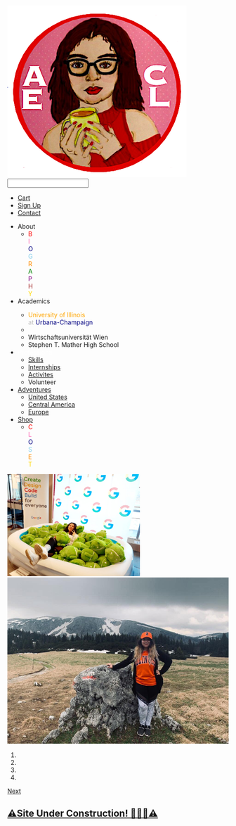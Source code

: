 
<html>

<head>
<title>anaelissa.info </title>

<link rel="stylesheet" href="css/README.css">


<link rel="stylesheet" href="https://stackpath.bootstrapcdn.com/bootstrap/4.5.2/css/bootstrap.min.css">
<link rel="stylesheet" href="https://stackpath.bootstrapcdn.com/font-awesome/4.7.0/css/font-awesome.min.css">
<script src="https://code.jquery.com/jquery-3.5.1.slim.min.js"></script>
<script src="https://stackpath.bootstrapcdn.com/bootstrap/4.5.2/js/bootstrap.min.js"></script>


</head>

<body>


</body>      

<div class="top-nav-bar">
<div class="search-box">
  <i class="fa fa-bars" id="menu-btn" onclick="openmenu()"></i>
  <i class="fa fa-times" id="menu-btn" onclick="closemenu()"></i>
<img class="logo" src="images/aecl-logo.png" href="XREADME.html">
<input type="text" class="form-control">
<span class="input-group-text"><i class="fa fa-search"></i></span>
</div>
<div class="menu-bar">
  <ul>
    <li><a href="XREADME.html"><i class="fa fa-shopping-basket"></i>Cart</a></li>
    <li><a href="XREADME.html">Sign Up</a></li>
    <li><a href="XREADME.html">Contact</a></li>
  </ul> 
</div>
</div>

<section class="header">
  <div class="side-menu" id="side-menu">
    <ul>
      <li>About<i class="fa-fa-angle-right"></i>
        <ul>
        <li>
          <span style="color: red">B</span><br>
          <span style="color: hotpink"> I</span><br>
          <span style="color: navy">O</span><br>
          <span style="color: skyblue">G</span><br>
          <span style="color: darkorange">R</span><br>
          <span style="color: green">A</span><br>
          <span style="color: purple">P</span><br>
          <span style="color: brown">H</span><br>
          <span style="color: #FFD700;">Y</span><br>
        </li>
        </ul>
      </li>
      <li>Academics</li>
        <ul>
        <li id="academics"><span style="color: orange;">University of Illinois</span><br><span style="color: silver;">at</span> <span style="color: navy;">Urbana-Champaign</span></li>
        <li></li>
        <li id="academics">Wirtschaftsuniversität Wien</li>
        <li id="academics">Stephen T. Mather High School</li>
        </ul>
      <li><a href="aboutme.html" style="text-decoration: none; color: white;">Professional<a>
        <ul>
        <li><a href="XREADME.html">Skills<a></li>
        <li><a href="XREADME.html">Internships<a></li>
        <li><a href="XREADME.html">Activites<a></li>
        <li>Volunteer</li>
        </ul>
      </li>
      <li><a href="XREADME.html">Adventures</a><i class="fa-fa-angle-right"></i>
        <ul>
        <li><a href="XREADME.html">United States</a></li>
        <li><a href="XREADME.html">Central America</a></li>
        <li><a href="XREADME.html">Europe</a></li>
        </ul>
        <li><a href="XREADME.html">Shop</a><i class="fa-fa-angle-right"></i>
        <ul>
        <li><span style="color: red">C</span><br>
          <span style="color: hotpink"> L</span><br>
          <span style="color: navy">O</span><br>
          <span style="color: skyblue">S</span><br>
          <span style="color: darkorange">E</span><br>
          <span style="color: #FFD700;">T</span><br>
        </li>
        </ul>
      </li>
    </ul>
  </div>


<div class="slider">
<div id="slider" class="carousel slide carousel-fade" data-ride="carousel">
  <div class="carousel-inner">

  

  <div class="carousel-item">
        <img style="width: 60%" src="images/hackIL0.jpg" class="d-block w-100">
      </div>


  <div class="carousel-item">
        <img src="images/alpes-aus.jpg" class="d-block w-100">
  </div>

    

   
</div>
 </div>

 <ol class="carousel-indicators">
    <li data-target="#slider" data-slide-to="1" class="active"></li>
    <li data-target="#slider" data-slide-to="2"></li>
    <li data-target="#slider" data-slide-to="3"></li>
    <li data-target="#slider" data-slide-to="4"></li>
  </ol>


  <a class="carousel-control-next" href="#slider" role="button" data-slide="next">
    <span class="carousel-control-next-icon"></span>
    <span class="sr-only">Next</span>
  </a>


</div>
</div>

</section>



<!-----------------featured---------------->
<!section class="featured-categories">
<!div class="container">
  <div class="row">
    <div class="col-md-4">
    <!img src="images/hqswim2.jpeg">
    </div>

  
  </div>
</div>
</section>


<!-----------------On Sale products---------------->
<section class="on-sale">
<div class="container">
  <div class="title-box">
  <h2><a href="XREADME.html">⚠️Site Under Construction! 👩🏻‍💻⚠️</a></h2>
  </div>
</div>
</section>


</section>




<script>

  function openmenu()
    {
      document.getElementById("side-menu").style.display="block";
      document.getElementById("menu-btn").style.display="none";
      document.getElementById("close-btn").style.display="block";
    }

  function closemenu()
    {
      document.getElementById("side-menu").style.display="none";
      document.getElementById("menu-btn").style.display="block";
      document.getElementById("close-btn").style.display="none";
    }

</script>













</body>



